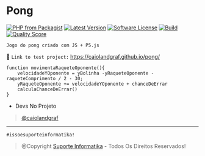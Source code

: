 # Pong

[![PHP from Packagist](https://img.shields.io/packagist/php-v/caiolandgraf/stackapi.svg?style=flat-square)](https://packagist.org/packages/caiolandgraf/stackapi)
[![Latest Version](https://img.shields.io/github/release/caiolandgraf/stackapi.svg?style=flat-square)](https://github.com/caiolandgraf/k20/releases)
[![Software License](https://img.shields.io/badge/license-MIT-brightgreen.svg?style=flat-square)](LICENSE)
[![Build](https://img.shields.io/scrutinizer/build/g/caiolandgraf/stackapi.svg?style=flat-square)](https://scrutinizer-ci.com/g/caiolandgraf/k20)
[![Quality Score](https://img.shields.io/scrutinizer/g/caiolandgraf/stackapi.svg?style=flat-square)](https://scrutinizer-ci.com/g/caiolandgraf/k20)

`Jogo do pong criado com JS + P5.js`

🔗 `Link to test project:` https://caiolandgraf.github.io/pong/

```JS
function movimentaRaqueteOponente(){
    velocidadeYOponente = yBolinha -yRaqueteOponente - raqueteComprimento / 2 - 30;
    yRaqueteOponente += velocidadeYOponente + chanceDeErrar
    calculaChanceDeErrar()
}
```

-   Devs No Projeto

> [@caiolandgraf](https://github.com/caiolandgraf/)
---

`#issoesuporteinformatika!`

> @Copyright [Suporte Informatika](https://www.suporteinformatika.com) - Todos Os Direitos Reservados!
